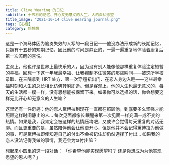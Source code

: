 ```yaml
---
title: Clive Wearing 的日记
subtitle: 十五秒的记忆、开心又无意义的人生、人的自私愿望
title_image: "2021-10-14 Clive Wearing journal.png"
tags: [心理]
category: 想想想
---
```


这是一个海马体因为脑炎失效的人写的一段日记——他没办法形成新的长期记忆，只拥有十五秒的短期记忆，因此他的时间是静止的，一遍一遍重复地体验着康复后第一次苏醒的喜悦。

主观上，他也许是世界上最快乐的人，因为没有别人能像他那样重复体验注定短暂的幸福。回想一下这一年我最幸福、让我抑制不住微笑的那些瞬间——被这所学校录取、在三院拿到 HRT 处方、第一次穿短裙出门、在恋人身边入睡——这些最幸福时刻和人生的总长相比仿佛转瞬即逝。但是客观上，他的人生也最无意义的，每天的生活都一模一样，没有思想能被保留下来。如果你可以选择的话，你会想要这样无比开心却无意义的人生嘛？

这里还有一件奇迹：他的恋人黛博拉到现在一直都在照顾他，到底要多么坚强才能照顾这样时间静止的人... 每次见面都像长眠醒来第一次见面一样充满一成不变的热情。如果是我，我肯定会被这样的热情压垮吧，又或许会觉得每天重复的对话无聊。而且更重要的是，虽然陪伴他会让他更开心，但是他并不会记得黛博拉为他做的事，可是黛博拉即使知道自己的付出不会被记住却仍然选择了付出... 如果我的恋人没法记得我做的事情，我还会为ta付出嘛？

想起来小圆里的这一段对话：
「你希望他能实现愿望吗？
还是你想成为为他实现愿望的恩人呢？」